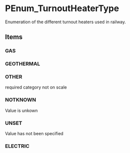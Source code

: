 # PEnum_TurnoutHeaterType

Enumeration of the different turnout heaters used in railway.
<!-- end of short definition -->

## Items

### GAS


### GEOTHERMAL


### OTHER
required category not on scale

### NOTKNOWN
Value is unkown

### UNSET
Value has not been specified

### ELECTRIC

